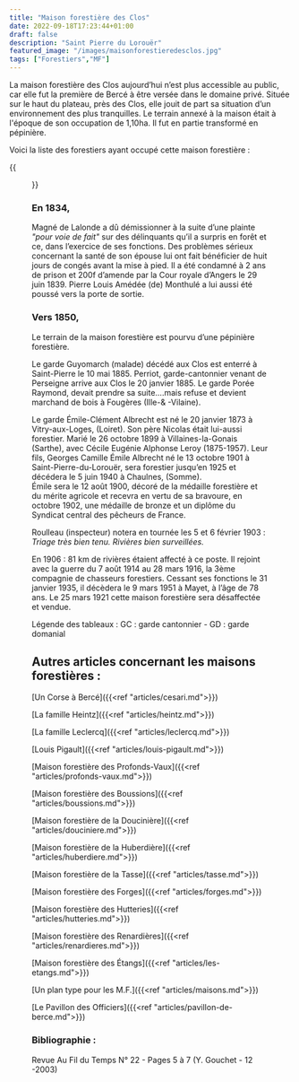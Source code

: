 ```yaml
---
title: "Maison forestière des Clos"
date: 2022-09-18T17:23:44+01:00
draft: false
description: "Saint Pierre du Lorouër"
featured_image: "/images/maisonforestieredesclos.jpg"
tags: ["Forestiers","MF"]
---
```


La maison forestière des Clos aujourd’hui n’est plus accessible au public,
car elle fut la première de Bercé à être versée dans le domaine privé. 
Située sur le haut du plateau, près des Clos, elle jouit de part sa situation
d’un environnement des plus tranquilles. Le terrain annexé à la maison était 
à l'époque de son occupation de 1,10ha. Il fut en partie transformé en pépinière.

Voici la liste des forestiers ayant occupé cette maison forestière :

{{<figure src="/images/articles/clos.jpg" title="Forestiers des Clos ">}}

### En 1834, 
   
Magné de Lalonde a dû démissionner à la suite d’une plainte *"pour voie de fait"* 
sur des délinquants qu’il a surpris en forêt et ce, dans l’exercice de ses fonctions. 
Des problèmes sérieux concernant la santé de son épouse lui ont fait bénéficier de 
huit jours de congés avant la mise à pied. 
Il a été condamné à 2 ans de prison et 200f d’amende par la Cour royale d’Angers le 29 juin 1839. 
Pierre Louis Amédée (de) Monthulé a lui aussi été poussé vers la porte de sortie.

### Vers 1850,
   
Le terrain de la maison forestière est pourvu d’une pépinière forestière.

Le garde Guyomarch (malade) décédé aux Clos est enterré à Saint-Pierre le 10 mai 1885.
Perriot, garde-cantonnier venant de Perseigne arrive aux Clos le 20 janvier 1885.
Le garde Porée Raymond, devait prendre sa suite….mais refuse et devient marchand de bois à Fougères (Ille-& -Vilaine). 

Le garde Émile-Clément Albrecht est né le 20 janvier 1873 à Vitry-aux-Loges, (Loiret). 
Son père Nicolas était lui-aussi forestier.
Marié le 26 octobre 1899 à Villaines-la-Gonais (Sarthe), avec Cécile Eugénie Alphonse Leroy (1875-1957). 
Leur fils, Georges Camille Émile Albrecht né le 13 octobre 1901 à Saint-Pierre-du-Lorouër, 
sera forestier jusqu’en 1925 et décédera le 5 juin 1940 à Chaulnes, (Somme).  
Émile sera le 12 août 1900, décoré de la médaille forestière et du mérite agricole et
recevra en vertu de sa bravoure, en octobre 1902, une médaille de bronze et 
un diplôme du Syndicat central des pêcheurs de France. 

Roulleau (inspecteur) notera en tournée les 5 et 6 février 1903 : 
*Triage très bien tenu. Rivières bien surveillées.*

En 1906 : 81 km de rivières étaient affecté à ce poste.
Il rejoint avec la guerre du 7 août 1914 au 28 mars 1916, la 3ème compagnie de chasseurs forestiers. 
Cessant ses fonctions le 31 janvier 1935, il décèdera le 9 mars 1951 à Mayet, à l’âge de 78 ans.
Le 25 mars 1921 cette maison forestière sera désaffectée et vendue. 

   Légende des tableaux : GC : garde cantonnier - GD : garde domanial 

## Autres articles concernant les maisons forestières : ## 

[Un Corse à Bercé]({{<ref "articles/cesari.md">}})
    
[La famille Heintz]({{<ref "articles/heintz.md">}})

[La famille Leclercq]({{<ref "articles/leclercq.md">}})

[Louis Pigault]({{<ref "articles/louis-pigault.md">}})

[Maison forestière des Profonds-Vaux]({{<ref "articles/profonds-vaux.md">}})

[Maison forestière des Boussions]({{<ref "articles/boussions.md">}})

[Maison forestière de la Doucinière]({{<ref "articles/douciniere.md">}})

[Maison forestière de la Huberdière]({{<ref "articles/huberdiere.md">}})

[Maison forestière de la Tasse]({{<ref "articles/tasse.md">}})

[Maison forestière des Forges]({{<ref "articles/forges.md">}})

[Maison forestière des Hutteries]({{<ref "articles/hutteries.md">}})

[Maison forestière des Renardières]({{<ref "articles/renardieres.md">}})

[Maison forestière des Étangs]({{<ref "articles/les-etangs.md">}})

[Un plan type pour les M.F.]({{<ref "articles/maisons.md">}})

[Le Pavillon des Officiers]({{<ref "articles/pavillon-de-berce.md">}})


### Bibliographie : 
   
Revue Au Fil du Temps N°  22 - Pages 5 à  7   (Y. Gouchet - 12 -2003)
